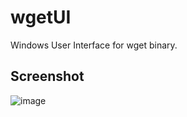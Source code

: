 # wgetUI
Windows User Interface for wget binary.

## Screenshot
![image](https://user-images.githubusercontent.com/45694082/120649776-6c306880-c47d-11eb-9052-4dacd5f90841.png)
